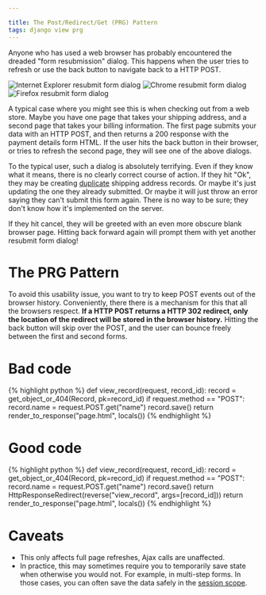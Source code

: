 ```yaml
---

title: The Post/Redirect/Get (PRG) Pattern
tags: django view prg
---
```


Anyone who has used a web browser has probably encountered the dreaded "form resubmission" dialog. This happens when the user tries to refresh or use the back button to navigate back to a HTTP POST.

![Internet Explorer resubmit form dialog](/blog/images/resubmit_ie.png)
![Chrome resubmit form dialog](/blog/images/resubmit_chrome.png)
![Firefox resubmit form dialog](/blog/images/resubmit_firefox.jpeg)

A typical case where you might see this is when checking out from a web store. Maybe you have one page that takes your shipping address, and a second page that takes your billing information. The first page submits your data with an HTTP POST, and then returns a 200 response with the payment details form HTML. If the user hits the back button in their browser, or tries to refresh the second page, they will see one of the above dialogs.

To the typical user, such a dialog is absolutely terrifying. Even if they know what it means, there is no clearly correct course of action. If they hit "Ok", they may be creating [duplicate](http://en.wikipedia.org/wiki/Post/Redirect/Get) shipping address records. Or maybe it's just updating the one they already submitted. Or maybe it will just throw an error saying they can't submit this form again. There is no way to be sure; they don't know how it's implemented on the server.

If they hit cancel, they will be greeted with an even more obscure blank browser page. Hitting back forward again will prompt them with yet another resubmit form dialog!

# The PRG Pattern

To avoid this usability issue, you want to try to keep POST events out of the browser history. Conveniently, there there is a mechanism for this that all the browsers respect. **If a HTTP POST returns a HTTP 302 redirect, only the location of the redirect will be stored in the browser history.** Hitting the back button will skip over the POST, and the user can bounce freely between the first and second forms.

# Bad code

{% highlight python %}
def view_record(request, record_id):
    record = get_object_or_404(Record, pk=record_id)
    if request.method == "POST":
        record.name = request.POST.get("name")
        record.save()
    return render_to_response("page.html", locals())
{% endhighlight %}

# Good code

{% highlight python %}
def view_record(request, record_id):
    record = get_object_or_404(Record, pk=record_id)
    if request.method == "POST":
        record.name = request.POST.get("name")
        record.save()
        return HttpResponseRedirect(reverse("view_record", args=[record_id]))
    return render_to_response("page.html", locals())
{% endhighlight %}

# Caveats

* This only affects full page refreshes, Ajax calls are unaffected.
* In practice, this may sometimes require you to temporarily save state when otherwise you would not. For example, in multi-step forms. In those cases, you can often save the data safely in the [session scope](http://www.theserverside.com/news/1365146/Redirect-After-Post).
